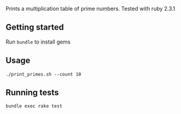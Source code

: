 Prints a multiplication table of prime numbers.
Tested with ruby 2.3.1

## Getting started

Run `bundle` to install gems

## Usage

`./print_primes.sh --count 10`

## Running tests

`bundle exec rake test`
